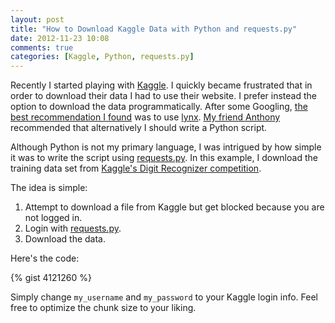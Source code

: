 ```yaml
---
layout: post
title: "How to Download Kaggle Data with Python and requests.py"
date: 2012-11-23 10:08
comments: true
categories: [Kaggle, Python, requests.py]
---
```


Recently I started playing with [Kaggle](http://kaggle.com). I quickly became frustrated that in order to download their data I had to use their website. I prefer instead the option to download the data programmatically. After some Googling, [the best recommendation I found](http://www.kaggle.com/c/ClaimPredictionChallenge/forums/t/772/downloading-the-data-from-kaggle-to-remote-linux-instance) was to use [lynx](http://en.wikipedia.org/wiki/Lynx_(web_browser)). [My friend Anthony](http://twitter.com/amcclosky) recommended that alternatively I should write a Python script.

Although Python is not my primary language, I was intrigued by how simple it was to write the script using [requests.py](http://docs.python-requests.org/). In this example, I download the training data set from [Kaggle's Digit Recognizer competition](http://www.kaggle.com/c/digit-recognizer/data).

The idea is simple:

1. Attempt to download a file from Kaggle but get blocked because you are not logged in.
2. Login with [requests.py](http://docs.python-requests.org/).
3. Download the data.

Here's the code:

{% gist 4121260 %}

Simply change `my_username` and `my_password` to your Kaggle login info. Feel free to optimize the chunk size to your liking.